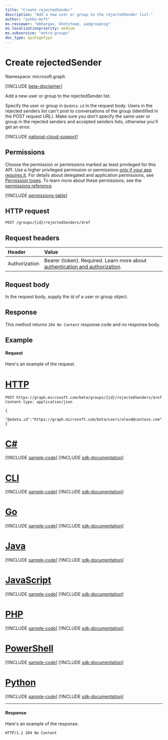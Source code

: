 ```yaml
---
title: "Create rejectedSender"
description: "Add a new user or group to the rejectedSender list."
author: "yuhko-msft"
ms.reviewer: "mbhargav, khotzteam, aadgroupssg"
ms.localizationpriority: medium
ms.subservice: "entra-groups"
doc_type: apiPageType
---
```


# Create rejectedSender

Namespace: microsoft.graph

[!INCLUDE [beta-disclaimer](../../includes/beta-disclaimer.md)]

Add a new user or group to the rejectedSender list.

Specify the user or group in `@odata.id` in the request body. Users in the rejected senders list can't post to conversations of the group (identified in the POST request URL). Make sure you don't specify the same user or group in the rejected senders and accepted senders lists, otherwise you'll get an error.

[!INCLUDE [national-cloud-support](../../includes/all-clouds.md)]

## Permissions

Choose the permission or permissions marked as least privileged for this API. Use a higher privileged permission or permissions [only if your app requires it](/graph/permissions-overview#best-practices-for-using-microsoft-graph-permissions). For details about delegated and application permissions, see [Permission types](/graph/permissions-overview#permission-types). To learn more about these permissions, see the [permissions reference](/graph/permissions-reference).

<!-- { "blockType": "permissions", "name": "group_post_rejectedsenders" } -->
[!INCLUDE [permissions-table](../includes/permissions/group-post-rejectedsenders-permissions.md)]

## HTTP request

<!-- { "blockType": "ignored" } -->

```http
POST /groups/{id}/rejectedSenders/$ref
```

## Request headers

| Header        | Value                     |
| :------------ | :------------------------ |
|Authorization|Bearer {token}. Required. Learn more about [authentication and authorization](/graph/auth/auth-concepts).|

## Request body

In the request body, supply the id of a user or group object.

## Response

This method returns `204 No Content` response code and no response body.

## Example

#### Request

Here's an example of the request.

# [HTTP](#tab/http)

<!-- {
  "blockType": "request",
  "name": "create_rejectedsender"
}-->

```http
POST https://graph.microsoft.com/beta/groups/{id}/rejectedSenders/$ref
Content-type: application/json

{
  "@odata.id":"https://graph.microsoft.com/beta/users/alexd@contoso.com"
}
```

# [C#](#tab/csharp)
[!INCLUDE [sample-code](../includes/snippets/csharp/create-rejectedsender-csharp-snippets.md)]
[!INCLUDE [sdk-documentation](../includes/snippets/snippets-sdk-documentation-link.md)]

# [CLI](#tab/cli)
[!INCLUDE [sample-code](../includes/snippets/cli/create-rejectedsender-cli-snippets.md)]
[!INCLUDE [sdk-documentation](../includes/snippets/snippets-sdk-documentation-link.md)]

# [Go](#tab/go)
[!INCLUDE [sample-code](../includes/snippets/go/create-rejectedsender-go-snippets.md)]
[!INCLUDE [sdk-documentation](../includes/snippets/snippets-sdk-documentation-link.md)]

# [Java](#tab/java)
[!INCLUDE [sample-code](../includes/snippets/java/create-rejectedsender-java-snippets.md)]
[!INCLUDE [sdk-documentation](../includes/snippets/snippets-sdk-documentation-link.md)]

# [JavaScript](#tab/javascript)
[!INCLUDE [sample-code](../includes/snippets/javascript/create-rejectedsender-javascript-snippets.md)]
[!INCLUDE [sdk-documentation](../includes/snippets/snippets-sdk-documentation-link.md)]

# [PHP](#tab/php)
[!INCLUDE [sample-code](../includes/snippets/php/create-rejectedsender-php-snippets.md)]
[!INCLUDE [sdk-documentation](../includes/snippets/snippets-sdk-documentation-link.md)]

# [PowerShell](#tab/powershell)
[!INCLUDE [sample-code](../includes/snippets/powershell/create-rejectedsender-powershell-snippets.md)]
[!INCLUDE [sdk-documentation](../includes/snippets/snippets-sdk-documentation-link.md)]

# [Python](#tab/python)
[!INCLUDE [sample-code](../includes/snippets/python/create-rejectedsender-python-snippets.md)]
[!INCLUDE [sdk-documentation](../includes/snippets/snippets-sdk-documentation-link.md)]

---

#### Response

Here's an example of the response.

<!-- {
  "blockType": "response",
  "truncated": true
} -->

```http
HTTP/1.1 204 No Content
```

<!-- uuid: 8fcb5dbc-d5aa-4681-8e31-b001d5168d79
2015-10-25 14:57:30 UTC -->
<!--
{
  "type": "#page.annotation",
  "description": "Create rejectedSender",
  "keywords": "",
  "section": "documentation",
  "tocPath": "",
  "suppressions": [
  ]
}
-->
